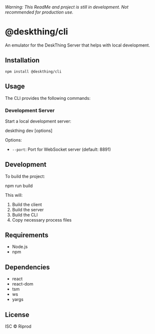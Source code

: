
*Warning: This ReadMe and project is still in development. Not recommended for production use.*

# @deskthing/cli

An emulator for the DeskThing Server that helps with local development.

## Installation

```
npm install @deskthing/cli
```

## Usage

The CLI provides the following commands:

### Development Server

Start a local development server:


deskthing dev [options]


Options:
- `--port`: Port for WebSocket server (default: 8891)

## Development

To build the project:


npm run build


This will:
1. Build the client
2. Build the server
3. Build the CLI
4. Copy necessary process files

## Requirements

- Node.js
- npm

## Dependencies

- react
- react-dom
- tsm
- ws
- yargs

## License

ISC © Riprod
